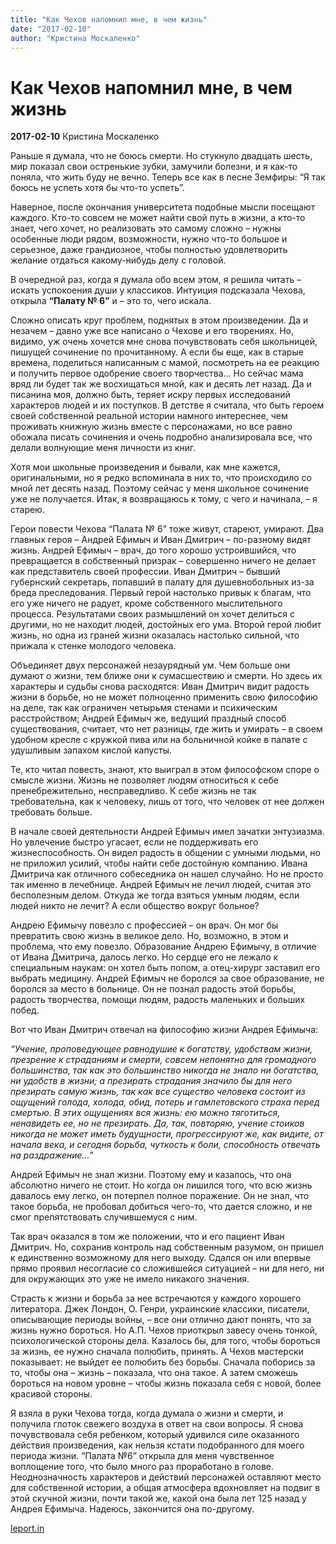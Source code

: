 ```yaml
---
title: "Как Чехов напомнил мне, в чем жизнь"
date: "2017-02-10"
author: "Кристина Москаленко"
---
```


# Как Чехов напомнил мне, в чем жизнь

**2017-02-10** Кристина Москаленко

Раньше я думала, что не боюсь смерти. Но стукнуло двадцать шесть, мир показал свои остренькие зубки, замучили болезни, и я как-то поняла, что жить буду не вечно. Теперь все как в песне Земфиры: “Я так боюсь не успеть хотя бы что-то успеть”.

Наверное, после окончания университета подобные мысли посещают каждого. Кто-то совсем не может найти свой путь в жизни, а кто-то знает, чего хочет, но реализовать это самому сложно – нужны особенные люди рядом, возможности, нужно что-то большое и серьезное, даже грандиозное, чтобы полностью удовлетворить желание отдаться какому-нибудь делу с головой.

В очередной раз, когда я думала обо всем этом, я решила читать – искать успокоения души у классиков. Интуиция подсказала Чехова, открыла **“Палату № 6”** и – это то, чего искала.

Сложно описать круг проблем, поднятых в этом произведении. Да и незачем – давно уже все написано о Чехове и его творениях. Но, видимо, уж очень хочется мне снова почувствовать себя школьницей, пишущей сочинение по прочитанному. А если бы еще, как в старые времена, поделиться написанным с мамой, посмотреть на ее реакцию и получить первое одобрение своего творчества… Но сейчас мама вряд ли будет так же восхищаться мной, как и десять лет назад. Да и писанина моя, должно быть, теряет искру первых исследований характеров людей и их поступков. В детстве я считала, что быть героем своей собственной реальной истории намного интереснее, чем проживать книжную жизнь вместе с персонажами, но все равно обожала писать сочинения и очень подробно анализировала все, что делали волнующие меня личности из книг.

Хотя мои школьные произведения и бывали, как мне кажется, оригинальными, но я редко вспоминала в них то, что происходило со мной лет десять назад. Поэтому сейчас у меня школьное сочинение уже не получается. Итак, я возвращаюсь к тому, с чего и начинала, – я старею.

Герои повести Чехова “Палата № 6” тоже живут, стареют, умирают. Два главных героя – Андрей Ефимыч и Иван Дмитрич – по-разному видят жизнь. Андрей Ефимыч – врач, до того хорошо устроившийся, что превращается в собственный призрак – совершенно ничего не делает как представитель своей профессии. Иван Дмитрич – бывший губернский секретарь, попавший в палату для душевнобольных из-за бреда преследования. Первый герой настолько привык к благам, что его уже ничего не радует, кроме собственного мыслительного процесса. Результатами своих размышлений он хочет делиться с другими, но не находит людей, достойных его ума. Второй герой любит жизнь, но одна из граней жизни оказалась настолько сильной, что прижала к стенке молодого человека.

Объединяет двух персонажей незаурядный ум. Чем больше они думают о жизни, тем ближе они к сумасшествию и смерти. Но здесь их характеры и судьбы снова расходятся: Иван Дмитрич видит радость жизни в борьбе, но не может полноценно применить свою философию на деле, так как ограничен четырьмя стенами и психическим расстройством; Андрей Ефимыч же, ведущий праздный способ существования, считает, что нет разницы, где жить и умирать – в своем удобном кресле с кружкой пива или на больничной койке в палате с удушливым запахом кислой капусты.

Те, кто читал повесть, знают, кто выиграл в этом философском споре о смысле жизни. Жизнь не позволяет людям относиться к себе пренебрежительно, несправедливо. К себе жизнь не так требовательна, как к человеку, лишь от того, что человек от нее должен требовать больше.

В начале своей деятельности Андрей Ефимыч имел зачатки энтузиазма. Но увлечение быстро угасает, если не поддерживать его жизнеспособность. Он видел радость в общении с умными людьми, но не приложил усилий, чтобы найти себе достойную компанию. Ивана Дмитрича как отличного собеседника он нашел случайно. Но не просто так именно в лечебнице. Андрей Ефимыч не лечил людей, считая это бесполезным делом. Откуда же тогда взяться умным людям, если людей никто не лечит? А если общество вокруг больное?

Андрею Ефимычу повезло с профессией – он врач. Он мог бы превратить свою жизнь в великое дело. Но, возможно, в этом и проблема, что ему повезло. Образование Андрею Ефимычу, в отличие от Ивана Дмитрича, далось легко. Но сердце его не лежало к специальным наукам: он хотел быть попом, а отец-хирург заставил его выбрать медицину. Андрей Ефимыч не боролся за свое образование, не боролся за место в больнице. Он не познал радость этой борьбы, радость творчества, помощи людям, радость маленьких и больших побед.

Вот что Иван Дмитрич отвечал на философию жизни Андрея Ефимыча: 

*“Учение, проповедующее равнодушие к богатству, удобствам жизни, презрение к страданиям и смерти, совсем непонятно для громадного большинства, так как это большинство никогда не знало ни богатства, ни удобств в жизни; а презирать страдания значило бы для него презирать самую жизнь, так как все существо человека состоит из ощущений голода, холода, обид, потерь и гамлетовского страха перед смертью. В этих ощущениях вся жизнь: ею можно тяготиться, ненавидеть ее, но не презирать. Да, так, повторяю, учение стоиков никогда не может иметь будущности, прогрессируют же, как видите, от начала века, и сегодня борьба, чуткость к боли, способность отвечать на раздражение…”*

Андрей Ефимыч не знал жизни. Поэтому ему и казалось, что она абсолютно ничего не стоит. Но когда он лишился того, что всю жизнь давалось ему легко, он потерпел полное поражение. Он не знал, что такое борьба, не пробовал добиться чего-то, что дается сложно, и не смог препятствовать случившемуся с ним.

Так врач оказался в том же положении, что и его пациент Иван Дмитрич. Но, сохранив контроль над собственным разумом, он пришел к единственно возможному для него выходу. Сдался он или впервые прямо проявил несогласие со сложившейся ситуацией – ни для него, ни для окружающих это уже не имело никакого значения.

Страсть к жизни и борьба за нее встречаются у каждого хорошего литератора. Джек Лондон, О. Генри, украинские классики, писатели, описывающие периоды войны, – все они отлично дают понять, что за жизнь нужно бороться. Но А.П. Чехов приоткрыл завесу очень тонкой, психологической стороны дела. Казалось бы, для того, чтобы бороться за жизнь, ее нужно сначала полюбить, принять. А Чехов мастерски показывает: не выйдет ее полюбить без борьбы. Сначала поборись за то, чтобы она – жизнь – показала, что она такое. А затем сможешь бороться на новом уровне – чтобы жизнь показала себя с новой, более красивой стороны.

Я взяла в руки Чехова тогда, когда думала о жизни и смерти, и получила глоток свежего воздуха в ответ на свои вопросы. Я снова почувствовала себя ребенком, который удивился силе оказанного действия произведения, как нельзя кстати подобранного для моего периода жизни. “Палата №6” открыла для меня чувственное воплощение того, что было много раз проработано в голове. Неоднозначность характеров и действий персонажей оставляют место для собственной истории, а общая атмосфера вдохновляет на подвиг в этой скучной жизни, почти такой же, какой она была лет 125 назад у Андрея Ефимыча. Надеюсь, закончится она по-другому.

[leport.in](http://www.leport.com.ua/kak-chehov-napomnyl-mne-v-chem-zhyzn/)